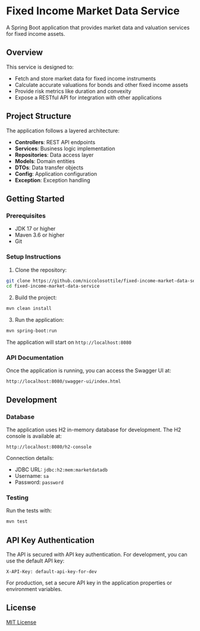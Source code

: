 # Fixed Income Market Data Service

A Spring Boot application that provides market data and valuation services for fixed income assets.

## Overview

This service is designed to:
- Fetch and store market data for fixed income instruments
- Calculate accurate valuations for bonds and other fixed income assets
- Provide risk metrics like duration and convexity
- Expose a RESTful API for integration with other applications

## Project Structure

The application follows a layered architecture:

- **Controllers**: REST API endpoints
- **Services**: Business logic implementation
- **Repositories**: Data access layer
- **Models**: Domain entities
- **DTOs**: Data transfer objects
- **Config**: Application configuration
- **Exception**: Exception handling

## Getting Started

### Prerequisites

- JDK 17 or higher
- Maven 3.6 or higher
- Git

### Setup Instructions

1. Clone the repository:
```bash
git clone https://github.com/niccolosottile/fixed-income-market-data-service.git
cd fixed-income-market-data-service
```

2. Build the project:
```bash
mvn clean install
```

3. Run the application:
```bash
mvn spring-boot:run
```

The application will start on `http://localhost:8080`

### API Documentation

Once the application is running, you can access the Swagger UI at:
```
http://localhost:8080/swagger-ui/index.html
```

## Development

### Database

The application uses H2 in-memory database for development. The H2 console is available at:
```
http://localhost:8080/h2-console
```

Connection details:
- JDBC URL: `jdbc:h2:mem:marketdatadb`
- Username: `sa`
- Password: `password`

### Testing

Run the tests with:
```bash
mvn test
```

## API Key Authentication

The API is secured with API key authentication. For development, you can use the default API key:

```
X-API-Key: default-api-key-for-dev
```

For production, set a secure API key in the application properties or environment variables.

## License

[MIT License](LICENSE)
